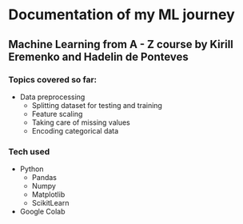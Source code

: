 # Documentation of my ML journey 
## Machine Learning from A - Z course by Kirill Eremenko and Hadelin de Ponteves
### Topics covered so far:
- Data preprocessing
  - Splitting dataset for testing and training
  - Feature scaling
  - Taking care of missing values
  - Encoding categorical data

### Tech used
- Python
  - Pandas
  - Numpy
  - Matplotlib
  - ScikitLearn
- Google Colab
  

